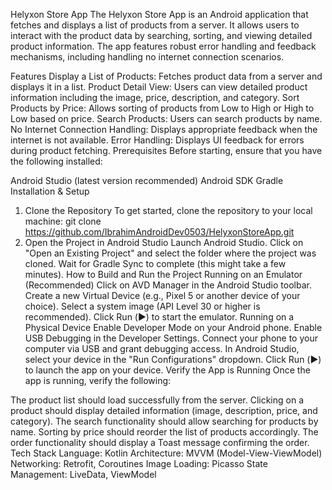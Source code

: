 Helyxon Store App
The Helyxon Store App is an Android application that fetches and displays a list of products from a server. It allows users to interact with the product data by searching, sorting, and viewing detailed product information. The app features robust error handling and feedback mechanisms, including handling no internet connection scenarios.

Features
Display a List of Products: Fetches product data from a server and displays it in a list.
Product Detail View: Users can view detailed product information including the image, price, description, and category.
Sort Products by Price: Allows sorting of products from Low to High or High to Low based on price.
Search Products: Users can search products by name.
No Internet Connection Handling: Displays appropriate feedback when the internet is not available.
Error Handling: Displays UI feedback for errors during product fetching.
Prerequisites
Before starting, ensure that you have the following installed:

Android Studio (latest version recommended)
Android SDK
Gradle
Installation & Setup
1. Clone the Repository
To get started, clone the repository to your local machine:
git clone https://github.com/IbrahimAndroidDev0503/HelyxonStoreApp.git
2. Open the Project in Android Studio
Launch Android Studio.
Click on "Open an Existing Project" and select the folder where the project was cloned.
Wait for Gradle Sync to complete (this might take a few minutes).
How to Build and Run the Project
Running on an Emulator (Recommended)
Click on AVD Manager in the Android Studio toolbar.
Create a new Virtual Device (e.g., Pixel 5 or another device of your choice).
Select a system image (API Level 30 or higher is recommended).
Click Run (▶️) to start the emulator.
Running on a Physical Device
Enable Developer Mode on your Android phone.
Enable USB Debugging in the Developer Settings.
Connect your phone to your computer via USB and grant debugging access.
In Android Studio, select your device in the "Run Configurations" dropdown.
Click Run (▶️) to launch the app on your device.
Verify the App is Running
Once the app is running, verify the following:

The product list should load successfully from the server.
Clicking on a product should display detailed information (image, description, price, and category).
The search functionality should allow searching for products by name.
Sorting by price should reorder the list of products accordingly.
The order functionality should display a Toast message confirming the order.
Tech Stack
Language: Kotlin
Architecture: MVVM (Model-View-ViewModel)
Networking: Retrofit, Coroutines
Image Loading: Picasso
State Management: LiveData, ViewModel
